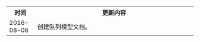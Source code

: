 <table><tbody>
<th width=15%>时间</th>
<th>更新内容</th>
<tr>
<td> 2016-08-08</td>
<td> 创建队列模型文档。</td>
</tr>
</tbody></table>
